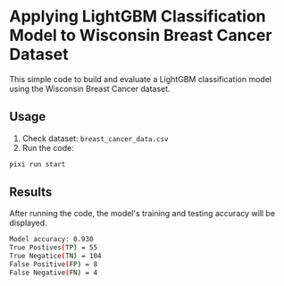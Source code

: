 # Applying LightGBM Classification Model to Wisconsin Breast Cancer Dataset

This simple code to build and evaluate a LightGBM classification model using the Wisconsin Breast Cancer dataset.


## Usage

1. Check dataset: `breast_cancer_data.csv`
2. Run the code:

```bash
pixi run start
```

## Results

After running the code, the model's training and testing accuracy will be displayed.

```bash
Model accuracy: 0.930
True Postives(TP) = 55
True Negatice(TN) = 104
False Positive(FP) = 8
False Negative(FN) = 4
```
